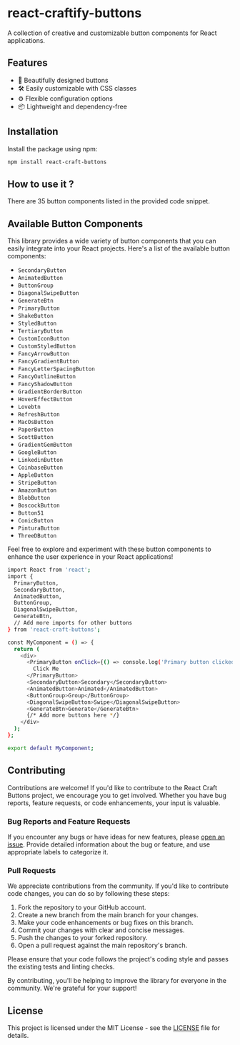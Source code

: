 # react-craftify-buttons

A collection of creative and customizable button components for React applications.


## Features

- 🎨 Beautifully designed buttons
- 🛠️ Easily customizable with CSS classes
- ⚙️ Flexible configuration options
- 📦 Lightweight and dependency-free

## Installation

Install the package using npm:

```bash
npm install react-craft-buttons
``` 
## How to use it ? 

There are 35 button components listed in the provided code snippet.

## Available Button Components

This library provides a wide variety of button components that you can easily integrate into your React projects. Here's a list of the available button components:

- `SecondaryButton`
- `AnimatedButton`
- `ButtonGroup`
- `DiagonalSwipeButton`
- `GenerateBtn`
- `PrimaryButton`
- `ShakeButton`
- `StyledButton`
- `TertiaryButton`
- `CustomIconButton`
- `CustomStyledButton`
- `FancyArrowButton`
- `FancyGradientButton`
- `FancyLetterSpacingButton`
- `FancyOutlineButton`
- `FancyShadowButton`
- `GradientBorderButton`
- `HoverEffectButton`
- `Lovebtn`
- `RefreshButton`
- `MacOsButton`
- `PaperButton`
- `ScottButton`
- `GradientGemButton`
- `GoogleButton`
- `LinkedinButton`
- `CoinbaseButton`
- `AppleButton`
- `StripeButton`
- `AmazonButton`
- `BlobButton`
- `BoscockButton`
- `Button51`
- `ConicButton`
- `PinturaButton`
- `ThreeDButton`

Feel free to explore and experiment with these button components to enhance the user experience in your React applications!


```bash
import React from 'react';
import { 
  PrimaryButton,
  SecondaryButton,
  AnimatedButton,
  ButtonGroup,
  DiagonalSwipeButton,
  GenerateBtn,
  // Add more imports for other buttons
} from 'react-craft-buttons';

const MyComponent = () => {
  return (
    <div>
      <PrimaryButton onClick={() => console.log('Primary button clicked')}>
        Click Me
      </PrimaryButton>
      <SecondaryButton>Secondary</SecondaryButton>
      <AnimatedButton>Animated</AnimatedButton>
      <ButtonGroup>Group</ButtonGroup>
      <DiagonalSwipeButton>Swipe</DiagonalSwipeButton>
      <GenerateBtn>Generate</GenerateBtn>
      {/* Add more buttons here */}
    </div>
  );
};

export default MyComponent;

``` 


## Contributing

Contributions are welcome! If you'd like to contribute to the React Craft Buttons project, we encourage you to get involved. Whether you have bug reports, feature requests, or code enhancements, your input is valuable.

### Bug Reports and Feature Requests

If you encounter any bugs or have ideas for new features, please [open an issue](https://github.com/your-username/react-craft-buttons/issues). Provide detailed information about the bug or feature, and use appropriate labels to categorize it.

### Pull Requests

We appreciate contributions from the community. If you'd like to contribute code changes, you can do so by following these steps:

1. Fork the repository to your GitHub account.
2. Create a new branch from the main branch for your changes.
3. Make your code enhancements or bug fixes on this branch.
4. Commit your changes with clear and concise messages.
5. Push the changes to your forked repository.
6. Open a pull request against the main repository's branch.

Please ensure that your code follows the project's coding style and passes the existing tests and linting checks.

By contributing, you'll be helping to improve the library for everyone in the community. We're grateful for your support!

## License

This project is licensed under the MIT License - see the [LICENSE](LICENSE) file for details.

